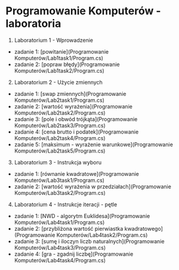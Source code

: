 # Programowanie Komputerów - laboratoria
1. Laboratorium 1 - Wprowadzenie
 * zadanie 1: [powitanie](Programowanie Komputerów/Lab1task1/Program.cs)
 * zadanie 2: [popraw błędy](Programowanie Komputerów/Lab1task2/Program.cs)
2. Laboratorium 2 - Użycie zmiennych
 * zadanie 1: [swap zmiennych](Programowanie Komputerów/Lab2task1/Program.cs)
 * zadanie 2: [wartość wyrażenia](Programowanie Komputerów/Lab2task2/Program.cs)
 * zadanie 3: [pole i obwód trójkąta](Programowanie Komputerów/Lab2task3/Program.cs)
 * zadanie 4: [cena brutto i podatek](Programowanie Komputerów/Lab2task4/Program.cs)
 * zadanie 5: [maksimum - wyrażenie warunkowe](Programowanie Komputerów/Lab2task5/Program.cs)
3. Laboratorium 3 - Instrukcja wyboru
 * zadanie 1: [równanie kwadratowe](Programowanie Komputerów/Lab3task1/Program.cs)
 * zadanie 2: [wartość wyrażenia w przedziałach](Programowanie Komputerów/Lab3task2/Program.cs)
4. Laboratorium 4 - Instrukcje iteracji - pętle
 * zadanie 1: [NWD - algorytm Euklidesa](Programowanie Komputerów/Lab4task1/Program.cs)
 * zadanie 2: [przybliżona wartość pierwiastka kwadratowego](Programowanie Komputerów/Lab4task2/Program.cs)
 * zadanie 3: [sumę i iloczyn liczb naturalnych](Programowanie Komputerów/Lab4task3/Program.cs)
 * zadanie 4: [gra - zgadnij liczbę](Programowanie Komputerów/Lab4task4/Program.cs)
